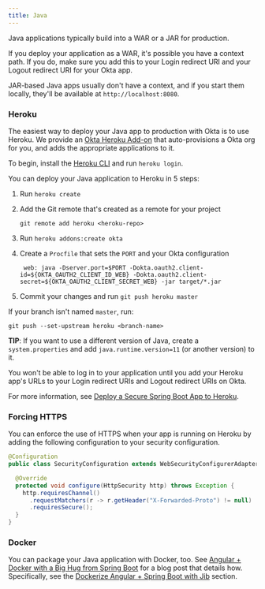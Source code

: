```yaml
---
title: Java
---
```


Java applications typically build into a WAR or a JAR for production.

If you deploy your application as a WAR, it's possible you have a context path. If you do, make sure you add this to your Login redirect URI and your Logout redirect URI for your Okta app.

<!--
// todo: show how to do this with the Okta CLI
-->

JAR-based Java apps usually don't have a context, and if you start them locally, they'll be available at `http://localhost:8080`.

### Heroku

The easiest way to deploy your Java app to production with Okta is to use Heroku. We provide an [Okta Heroku Add-on](https://devcenter.heroku.com/articles/okta) that auto-provisions a Okta org for you, and adds the appropriate applications to it.

To begin, install the [Heroku CLI](https://devcenter.heroku.com/articles/heroku-cli) and run `heroku login`.

You can deploy your Java application to Heroku in 5 steps:

1. Run `heroku create`
2. Add the Git remote that's created as a remote for your project

       git remote add heroku <heroku-repo>

3. Run `heroku addons:create okta`
4. Create a `Procfile` that sets the `PORT` and your Okta configuration

        web: java -Dserver.port=$PORT -Dokta.oauth2.client-id=${OKTA_OAUTH2_CLIENT_ID_WEB} -Dokta.oauth2.client-secret=${OKTA_OAUTH2_CLIENT_SECRET_WEB} -jar target/*.jar

5. Commit your changes and run `git push heroku master`

If your branch isn't named `master`, run:

```
git push --set-upstream heroku <branch-name>
```

**TIP**: If you want to use a different version of Java, create a `system.properties` and add `java.runtime.version=11` (or another version) to it.

You won't be able to log in to your application until you add your Heroku app's URLs to your Login redirect URIs and Logout redirect URIs on Okta.

For more information, see [Deploy a Secure Spring Boot App to Heroku](https://developer.okta.com/blog/2020/08/31/spring-boot-heroku).

### Forcing HTTPS

You can enforce the use of HTTPS when your app is running on Heroku by adding the following configuration to your security configuration.

```java
@Configuration
public class SecurityConfiguration extends WebSecurityConfigurerAdapter {

  @Override
  protected void configure(HttpSecurity http) throws Exception {
    http.requiresChannel()
      .requestMatchers(r -> r.getHeader("X-Forwarded-Proto") != null)
      .requiresSecure();
  }
}
```

### Docker

You can package your Java application with Docker, too. See [Angular + Docker with a Big Hug from Spring Boot](https://developer.okta.com/blog/2020/06/17/angular-docker-spring-boot) for a blog post that details how. Specifically, see the [Dockerize Angular + Spring Boot with Jib](https://developer.okta.com/blog/2020/06/17/angular-docker-spring-boot#dockerize-angular-spring-boot-with-jib) section.
